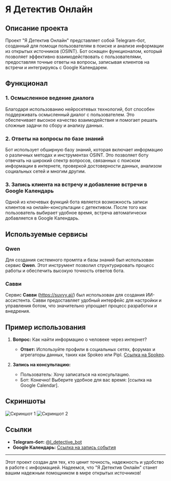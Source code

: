 # Я Детектив Онлайн

## Описание проекта

Проект "Я Детектив Онлайн" представляет собой Telegram-бот, созданный для помощи пользователям в поиске и анализе информации из открытых источников (OSINT). Бот оснащен функционалом, который позволяет эффективно взаимодействовать с пользователями, предоставляя точные ответы на вопросы, записывая клиентов на встречи и интегрируясь с Google Календарем.

## Функционал

### 1. Осмысленное ведение диалога
Благодаря использованию нейросетевых технологий, бот способен поддерживать осмысленный диалог с пользователем. Это обеспечивает высокое качество взаимодействия и помогает решать сложные задачи по сбору и анализу данных.

### 2. Ответы на вопросы по базе знаний
Бот использует обширную базу знаний, которая включает информацию о различных методах и инструментах OSINT. Это позволяет боту отвечать на широкий спектр вопросов, связанных с поиском информации в интернете, проверкой достоверности данных, анализом социальных сетей и многим другим.

### 3. Запись клиента на встречу и добавление встречи в Google Календарь
Одной из ключевых функций бота является возможность записи клиентов на онлайн-консультации с детективом. После того как пользователь выбирает удобное время, встреча автоматически добавляется в Google Календарь.

## Используемые сервисы

### Qwen
Для создания системного промпта и базы знаний был использован сервис **Qwen**. Этот инструмент позволил структурировать процесс работы и обеспечить высокую точность ответов бота.

### Савви
Сервис **Савви** (https://suvvy.ai/) был использован для создания ИИ-ассистента. Савви предоставляет удобный интерфейс для настройки и управления ботом, что значительно упрощает процесс разработки и внедрения.

## Пример использования

1. **Вопрос:** Как найти информацию о человеке через интернет?
   - **Ответ:** Используйте профили в социальных сетях, форумах и агрегаторы данных, таких как Spokeo или Pipl. [Ссылка на Spokeo](https://spokeo.com/).

2. **Запись на консультацию:**
   - Пользователь: Хочу записаться на консультацию.
   - Бот: Конечно! Выберите удобное для вас время: [ссылка на Google Calendar].

## Скриншоты

![Скриншот 1](URL_на_скриншот_1)
![Скриншот 2](URL_на_скриншот_2)

## Ссылки

- **Telegram-бот:** [@I_detective_bot](https://t.me/I_detective_bot)
- **Google Календарь:** [Ссылка на запись события](https://calendar.google.com/)

---

Этот проект создан для тех, кто ценит точность, надежность и удобство в работе с информацией. Надеемся, что "Я Детектив Онлайн" станет вашим надежным помощником в мире открытых источников!
